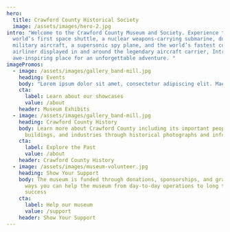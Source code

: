 ```yaml
---
hero:
  title: Crawford County Historical Society
  image: /assets/images/hero-2.jpg
intro: "Welcome to the Crawford County Museum and Society. Experience the
  world’s first space shuttle, a nuclear weapons-carrying submarine, dozens of
  military aircraft, a supersonic spy plane, and the world’s fastest commercial
  airliner displayed in and around the legendary aircraft carrier, Intrepid—an
  awe-inspiring place for an unforgettable adventure. "
imagePromos:
  - image: /assets/images/gallery_band-mill.jpg
    heading: Events
    body: "Lorem ipsum dolor sit amet, consectetur adipiscing elit. Maecenas eget risus metus. In quis euismod nisi. Fusce at urna eu urna luctus sollicitudin."
    cta:
      label: Learn about our showcases
      value: /about
    header: Museum Exhibits
  - image: /assets/images/gallery_band-mill.jpg
    heading: Crawford County History
    body: Learn more about Crawford County including its important people,
      buildings, and industries through historical photographs and information.
    cta:
      label: Explore the Past
      value: /about
    header: Crawford County History
  - image: /assets/images/museum-volunteer.jpg
    heading: Show Your Support
    body: The museum is funded through donations, sponsorships, and grants. Find out
      ways you can help the museum from day-to-day operations to long term
      success
    cta:
      label: Help our museum
      value: /support
    header: Show Your Support
---
```

